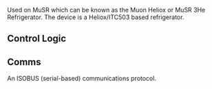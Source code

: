 Used on MuSR which can be known as the Muon Heliox or MuSR 3He Refrigerator. The device is a Heliox/ITC503 based refrigerator.

## Control Logic

## Comms

An ISOBUS (serial-based) communications protocol.
